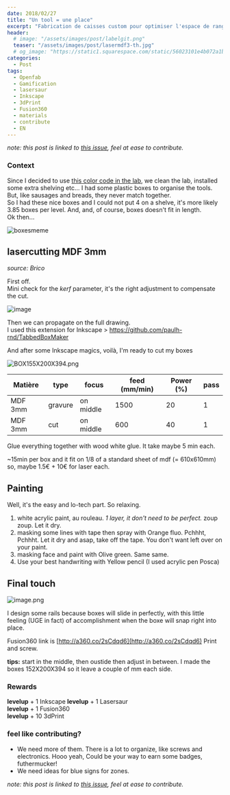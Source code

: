 ```yaml
---
date: 2018/02/27
title: "Un tool = une place"
excerpt: "Fabrication de caisses custom pour optimiser l'espace de rangement dans les étagères"
header:
  # image: "/assets/images/post/labelgit.png"
  teaser: "/assets/images/post/lasermdf3-th.jpg"
  # og_image: "https://static1.squarespace.com/static/56023101e4b072a1b1866505/t/56be1e4b37013b18611e028b/1455300256034/before-after.jpg"
categories:
  - Post
tags:
  - Openfab
  - Gamification
  - lasersaur
  - Inkscape
  - 3dPrint
  - Fusion360
  - materials
  - contribute
  - EN
---
```


*note: this post is linked to [this issue](https://github.com/nicolasdb/nicolasdb.github.io/issues/63), feel at ease to contribute.*

### Context
Since I decided to use [this color code in the lab](https://nicolasdb.github.io/post/colorcode/), we clean the lab, installed some extra shelving etc... I had some plastic boxes to organise the tools. But, like sausages and breads, they never match together.   
So I had these nice boxes and I could not put 4 on a shelve, it's more likely 3.85 boxes per level. And, and, of course, boxes doesn't fit in length.   
Ok then...  

![boxesmeme](https://user-images.githubusercontent.com/12049360/36745019-9a8116ac-1bee-11e8-8a6a-13b0d99bd678.jpg)


## lasercutting MDF 3mm
*source: Brico*

First off.   
Mini check for the *kerf* parameter, it's the right adjustment to compensate the cut.

![image](https://user-images.githubusercontent.com/12049360/36736030-dcb1a418-1bd7-11e8-9682-d9758ee4230d.png)

Then we can propagate on the full drawing.   
I used this extension for Inkscape > https://github.com/paulh-rnd/TabbedBoxMaker  


And after some Inkscape magics, voilà, I'm ready to cut my boxes     

![BOX155X200X394.png](https://images.zenhubusercontent.com/599be89f8f62dc7798c39c2f/9c19204b-b014-4bbc-b74b-59ccc30ef52e)

Matière | type | focus | feed (mm/min) | Power (%) | pass
-- | -- | -- | -- | -- | --
MDF 3mm | gravure | on middle | 1500 | 20 | 1
MDF 3mm | cut | on middle | 600 | 40 | 1

Glue everything together with wood white glue. It take maybe 5 min each.

~15min per box and it fit on 1/8 of a standard sheet of mdf (= 610x610mm)
so, maybe 1.5€ + 10€ for laser each.

## Painting

Well, it's the easy and lo-tech part. So relaxing.  
1. white acrylic paint, au rouleau. *1 layer, it don't need to be perfect.* zoup zoup. Let it dry.
2. masking some lines with tape then spray with Orange fluo. Pchhht, Pchhht. Let it dry and asap, take off the tape. You don't want left over on your paint.
3. masking face and paint with Olive green. Same same.
4. Use your best handwriting with Yellow pencil (I used acrylic pen Posca)

## Final touch
![image.png](https://images.zenhubusercontent.com/599be89f8f62dc7798c39c2f/3027769e-58cc-48ae-8b32-39d4c2e97346)

I design some rails because boxes will slide in perfectly, with this little feeling (UGE in fact) of accomplishment when the boxe will snap right into place.

Fusion360 link is [http://a360.co/2sCdqd6](http://a360.co/2sCdqd6)
Print and screw.

**tips:** start in the middle, then oustide then adjust in between. I made the boxes 152X200X394 so it leave a couple of mm each side.

### Rewards
**levelup** + 1 Inkscape
**levelup** + 1 Lasersaur  
**levelup** + 1 Fusion360  
**levelup** + 10 3dPrint  

### feel like contributing?
- We need more of them. There is a lot to organize, like screws and electronics. Hooo yeah, Could be your way to earn some badges, futhermucker!
- We need ideas for blue signs for zones.


*note: this post is linked to [this issue](https://github.com/nicolasdb/nicolasdb.github.io/issues/63), feel at ease to contribute.*
